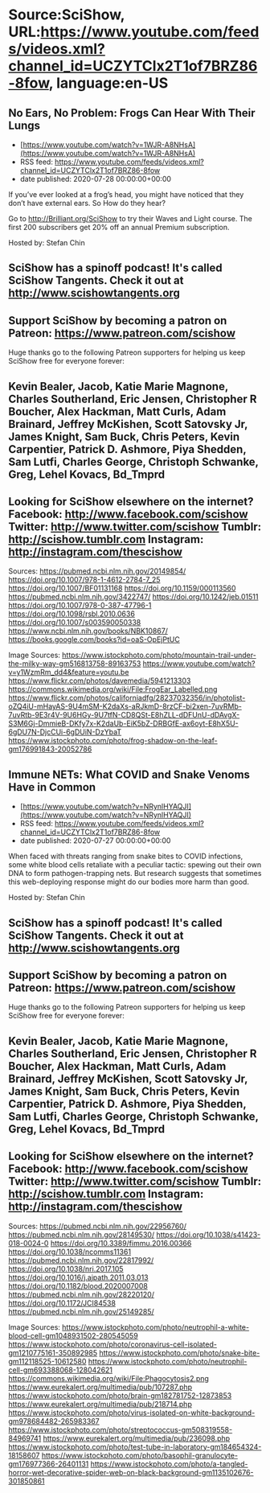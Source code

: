 # Source:SciShow, URL:https://www.youtube.com/feeds/videos.xml?channel_id=UCZYTClx2T1of7BRZ86-8fow, language:en-US

## No Ears, No Problem: Frogs Can Hear With Their Lungs
 - [https://www.youtube.com/watch?v=1WJR-A8NHsA](https://www.youtube.com/watch?v=1WJR-A8NHsA)
 - RSS feed: https://www.youtube.com/feeds/videos.xml?channel_id=UCZYTClx2T1of7BRZ86-8fow
 - date published: 2020-07-28 00:00:00+00:00

If you’ve ever looked at a frog’s head, you might have noticed that they don’t have external ears. So How do they hear? 

Go to http://Brilliant.org/SciShow to try their Waves and Light course. The first 200 subscribers get 20% off an annual Premium subscription.

Hosted by: Stefan Chin

SciShow has a spinoff podcast! It's called SciShow Tangents. Check it out at http://www.scishowtangents.org
----------
Support SciShow by becoming a patron on Patreon: https://www.patreon.com/scishow
----------
Huge thanks go to the following Patreon supporters for helping us keep SciShow free for everyone forever:

Kevin Bealer, Jacob, Katie Marie Magnone, Charles Southerland, Eric Jensen, Christopher R Boucher, Alex Hackman, Matt Curls, Adam Brainard, Jeffrey McKishen, Scott Satovsky Jr, James Knight, Sam Buck, Chris Peters, Kevin Carpentier, Patrick D. Ashmore, Piya Shedden, Sam Lutfi, Charles George, Christoph Schwanke, Greg, Lehel Kovacs, Bd_Tmprd
----------
Looking for SciShow elsewhere on the internet?
Facebook: http://www.facebook.com/scishow
Twitter: http://www.twitter.com/scishow
Tumblr: http://scishow.tumblr.com
Instagram: http://instagram.com/thescishow
----------
Sources:
https://pubmed.ncbi.nlm.nih.gov/20149854/ 
https://doi.org/10.1007/978-1-4612-2784-7_25 
https://doi.org/10.1007/BF01131168 
https://doi.org/10.1159/000113560
https://pubmed.ncbi.nlm.nih.gov/3422747/ 
https://doi.org/10.1242/jeb.01511 
https://doi.org/10.1007/978-0-387-47796-1 
https://doi.org/10.1098/rsbl.2010.0636 
https://doi.org/10.1007/s003590050338 
https://www.ncbi.nlm.nih.gov/books/NBK10867/
https://books.google.com/books?id=oaS-OpEjPtUC 

Image Sources: 
https://www.istockphoto.com/photo/mountain-trail-under-the-milky-way-gm516813758-89163753
https://www.youtube.com/watch?v=y1WzmRm_dd4&feature=youtu.be
https://www.flickr.com/photos/davemedia/5941213303
https://commons.wikimedia.org/wiki/File:FrogEar_Labelled.png
https://www.flickr.com/photos/californiadfg/28237032356/in/photolist-oZQ4iU-mHayAS-9U4mSM-K2daXs-aRJkmD-8rzCF-bi2xen-7uvRMb-7uvRtb-9E3r4V-9U6HGy-9U7tfN-CD8QSt-E8hZLL-dDFUnU-dDAvgX-S3M6Gj-DmmieB-DKfy7x-K2daUb-EiK5bZ-DRBGfE-ax6oyt-E8hX5U-6gDU7N-DjcCUi-6gDUiN-DzYbaT
https://www.istockphoto.com/photo/frog-shadow-on-the-leaf-gm176991843-20052786

## Immune NETs: What COVID and Snake Venoms Have in Common
 - [https://www.youtube.com/watch?v=NRynlHYAQJI](https://www.youtube.com/watch?v=NRynlHYAQJI)
 - RSS feed: https://www.youtube.com/feeds/videos.xml?channel_id=UCZYTClx2T1of7BRZ86-8fow
 - date published: 2020-07-27 00:00:00+00:00

When faced with threats ranging from snake bites to COVID infections, some white blood cells retaliate with a peculiar tactic: spewing out their own DNA to form pathogen-trapping nets. But research suggests that sometimes this web-deploying response might do our bodies more harm than good.

Hosted by: Stefan Chin

SciShow has a spinoff podcast! It's called SciShow Tangents. Check it out at http://www.scishowtangents.org
----------
Support SciShow by becoming a patron on Patreon: https://www.patreon.com/scishow
----------
Huge thanks go to the following Patreon supporters for helping us keep SciShow free for everyone forever:

Kevin Bealer, Jacob, Katie Marie Magnone, Charles Southerland, Eric Jensen, Christopher R Boucher, Alex Hackman, Matt Curls, Adam Brainard, Jeffrey McKishen, Scott Satovsky Jr, James Knight, Sam Buck, Chris Peters, Kevin Carpentier, Patrick D. Ashmore, Piya Shedden, Sam Lutfi, Charles George, Christoph Schwanke, Greg, Lehel Kovacs, Bd_Tmprd
----------
Looking for SciShow elsewhere on the internet?
Facebook: http://www.facebook.com/scishow
Twitter: http://www.twitter.com/scishow
Tumblr: http://scishow.tumblr.com
Instagram: http://instagram.com/thescishow
----------
Sources:
https://pubmed.ncbi.nlm.nih.gov/22956760/
https://pubmed.ncbi.nlm.nih.gov/28149530/
https://doi.org/10.1038/s41423-018-0024-0
https://doi.org/10.3389/fimmu.2016.00366
https://doi.org/10.1038/ncomms11361
https://pubmed.ncbi.nlm.nih.gov/22817992/
https://doi.org/10.1038/nri.2017.105
https://doi.org/10.1016/j.ajpath.2011.03.013
https://doi.org/10.1182/blood.2020007008
https://pubmed.ncbi.nlm.nih.gov/28220120/
https://doi.org/10.1172/JCI84538
https://pubmed.ncbi.nlm.nih.gov/25149285/

Image Sources:
https://www.istockphoto.com/photo/neutrophil-a-white-blood-cell-gm1048931502-280545059
https://www.istockphoto.com/photo/coronavirus-cell-isolated-gm1210775161-350892985
https://www.istockphoto.com/photo/snake-bite-gm112118525-10612580
https://www.istockphoto.com/photo/neutrophil-cell-gm693388068-128042621
https://commons.wikimedia.org/wiki/File:Phagocytosis2.png
https://www.eurekalert.org/multimedia/pub/107287.php
https://www.istockphoto.com/photo/brain-gm182781752-12873853
https://www.eurekalert.org/multimedia/pub/218714.php
https://www.istockphoto.com/photo/virus-isolated-on-white-background-gm978684482-265983367
https://www.istockphoto.com/photo/streptococcus-gm508319558-84969741
https://www.eurekalert.org/multimedia/pub/236098.php
https://www.istockphoto.com/photo/test-tube-in-laboratory-gm184654324-18158607
https://www.istockphoto.com/photo/basophil-granulocyte-gm176977366-26401131
https://www.istockphoto.com/photo/a-tangled-horror-wet-decorative-spider-web-on-black-background-gm1135102676-301850861

